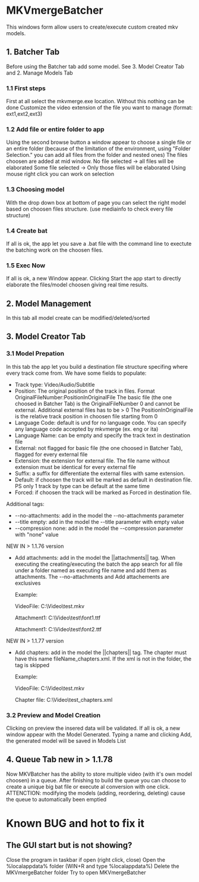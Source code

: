 # MKVmergeBatcher

This windows form allow users to create/execute custom created mkv models.

## 1. Batcher Tab

Before using the Batcher tab add some model. See 3. Model Creator Tab and 2. Manage Models Tab

### 1.1 First steps
First at all select the mkvmerge.exe location. Without this nothing can be done
Customize the video extension of the file you want to manage (format: ext1,ext2,ext3)

### 1.2 Add file or entire folder to app
Using the second browse button a window appear to choose a single file or an entire folder (because of the limitation of the environment, using "Folder Selection." you can add all files from the folder and nested ones)
The files choosen are added at mid window. 
No file selected -> all files will be elaborated
Some file selected -> Only those files will be elaborated
Using mouse right click you can work on selection

### 1.3 Choosing model
With the drop down box at bottom of page you can select the right model based on choosen files structure. (use mediainfo to check every file structure)

### 1.4 Create bat
If all is ok, the app let you save a .bat file with the command line to exectute the batching work on the choosen files.

### 1.5 Exec Now
If all is ok, a new Window appear. Clicking Start the app start to directly elaborate the files/model choosen giving real time results.

## 2. Model Management

In this tab all model create can be modified/deleted/sorted

## 3. Model Creator Tab

### 3.1 Model Prepation
In this tab the app let you build a destination file structure specifing where every track come from.
We have some fields to populate:
- Track type: Video/Audio/Subtitle
- Position: The original position of the track in files. Format OriginalFileNumber:PositionInOriginalFile
The basic file (the one choosed in Batcher Tab) is the OriginalFileNumber 0 and cannot be external. Additional external files has to be > 0
The PositionInOriginalFile is the relative track position in choosen file starting from 0
- Language Code: default is und for no language code. You can specify any language code accepted by mkvmerge (ex. eng or ita)
- Language Name: can be empty and specify the track text in destination file
- External: not flagged for basic file (the one choosed in Batcher Tab), flagged for every external file
- Extension: the extension for external file. The file name without extension must be identical for every external file
- Suffix: a suffix for differentiate the external files with same extension.
- Default: if choosen the track will be marked as default in destination file.
PS only 1 track by type can be default at the same time
- Forced: if choosen the track will be marked as Forced in destination file.

Additional tags:
- --no-attachments: add in the model the --no-attachments parameter
- --title empty: add in the model the --title parameter with empty value
- --compression none: add in the model the --compression parameter with "none" value

NEW IN > 1.1.76 version
- Add attachments: add in the model the ||attachments|| tag. When executing the creating/executing the batch the app search for all file 
  under a folder named as executing file name and add them as attachments. The --no-attachments and Add attachements are exclusives
  
  Example:
  
  VideoFile: C:\Video\test.mkv
  
  Attachment1: C:\Video\test\font1.ttf
  
  Attachment1: C:\Video\test\font2.ttf

NEW IN > 1.1.77 version
- Add chapters: add in the model the ||chapters|| tag. The chapter must have this name fileName_chapters.xml. If the xml is not in the 
  folder, the tag is skipped
  
  Example:
  
  VideoFile: C:\Video\test.mkv
  
  Chapter file: C:\Video\test_chapters.xml

### 3.2 Preview and Model Creation
Clicking on preview the insered data will be validated.
If all is ok, a new window appear with the Model Generated. Typing a name and clicking Add, the generated model will be saved in Models List

## 4. Queue Tab new in > 1.1.78

Now MKVBatcher has the ability to store multiple video (with it's own model choosen) in a queue.
After finishing to build the queue you can choose to create a unique big bat file or execute al conversion with one click.
ATTENCTION: modifying the models (adding, reordering, deleting) cause the queue to automatically been emptied

# Known BUG and hot to fix it

## The GUI start but is not showing?

Close the program in taskbar if open (right click, close)
Open the %localappdata% folder (WIN+R and type %localappdata%) 
Delete the MKVmergeBatcher folder
Try to open MKVmergeBatcher
